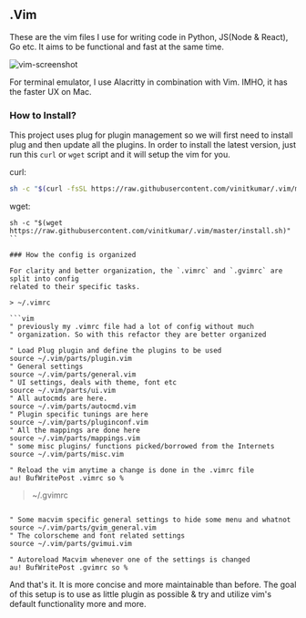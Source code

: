 ## .Vim

These are the vim files I use for writing code in Python, JS(Node & React), Go etc.
It aims to be functional and fast at the same time.

![vim-screenshot](https://cldup.com/POl0j5WzkD-3000x3000.png)

For terminal emulator, I use Alacritty in combination with Vim. IMHO, it has the faster UX on Mac.

### How to Install?

This project uses plug for plugin management so we will first need to install plug
and then update all the plugins. In order to install the latest version, just run this `curl` or `wget`
script and it will setup the vim for you.

curl:

```sh
sh -c "$(curl -fsSL https://raw.githubusercontent.com/vinitkumar/.vim/master/install.sh)"
```

wget:

```
sh -c "$(wget https://raw.githubusercontent.com/vinitkumar/.vim/master/install.sh)"
``

### How the config is organized

For clarity and better organization, the `.vimrc` and `.gvimrc` are split into config
related to their specific tasks.

> ~/.vimrc

```vim
" previously my .vimrc file had a lot of config without much
" organization. So with this refactor they are better organized

" Load Plug plugin and define the plugins to be used
source ~/.vim/parts/plugin.vim
" General settings
source ~/.vim/parts/general.vim
" UI settings, deals with theme, font etc
source ~/.vim/parts/ui.vim
" All autocmds are here.
source ~/.vim/parts/autocmd.vim
" Plugin specific tunings are here
source ~/.vim/parts/pluginconf.vim
" All the mappings are done here
source ~/.vim/parts/mappings.vim
" some misc plugins/ functions picked/borrowed from the Internets
source ~/.vim/parts/misc.vim

" Reload the vim anytime a change is done in the .vimrc file
au! BufWritePost .vimrc so %
```

> ~/.gvimrc

```vim

" Some macvim specific general settings to hide some menu and whatnot
source ~/.vim/parts/gvim_general.vim
" The colorscheme and font related settings
source ~/.vim/parts/gvimui.vim

" Autoreload Macvim whenever one of the settings is changed
au! BufWritePost .gvimrc so %
```

And that's it. It is more concise and more maintainable than before. The goal of this setup
is to use as little plugin as possible & try and utilize vim's default functionality more and more.
